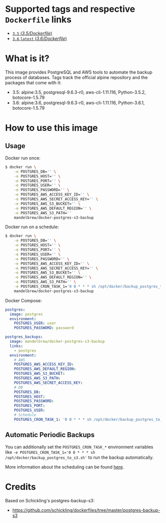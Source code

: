 # Supported tags and respective `Dockerfile` links

-	[`3.5` (*3.5/Dockerfile*)](https://github.com/Mandelbrew/docker-postgres-s3-backup/blob/3.5/Dockerfile)
-	[`3.6`,`latest` (*3.6/Dockerfile*)](https://github.com/Mandelbrew/docker-postgres-s3-backup/blob/3.6/Dockerfile)


# What is it?

This image provides PostgreSQL and AWS tools to automate the backup process of databases. Tags track the official 
alpine repository and the packages that come with it: 

- 3.5: alpine:3.5, postgresql-9.6.3-r0, aws-cli-1.11.116, Python-3.5.2, botocore-1.5.79
- 3.6: alpine:3.6, postgresql-9.6.3-r0, aws-cli-1.11.116, Python-3.6.1, botocore-1.5.79

# How to use this image

## Usage

Docker run once:
```sh
$ docker run \
    -e POSTGRES_DB='' \
    -e POSTGRES_HOST='' \
    -e POSTGRES_PORT='' \
    -e POSTGRES_USER='' \
    -e POSTGRES_PASSWORD='' \
    -e POSTGRES_AWS_ACCESS_KEY_ID='' \
    -e POSTGRES_AWS_SECRET_ACCESS_KEY='' \
    -e POSTGRES_AWS_S3_BUCKET='' \
    -e POSTGRES_AWS_DEFAULT_REGION='' \
    -e POSTGRES_AWS_S3_PATH=''
    mandelbrew/docker-postgres-s3-backup
```

Docker run on a schedule:
```sh
$ docker run \
    -e POSTGRES_DB='' \
    -e POSTGRES_HOST='' \
    -e POSTGRES_PORT='' \
    -e POSTGRES_USER='' \
    -e POSTGRES_PASSWORD='' \
    -e POSTGRES_AWS_ACCESS_KEY_ID='' \
    -e POSTGRES_AWS_SECRET_ACCESS_KEY='' \
    -e POSTGRES_AWS_S3_BUCKET='' \
    -e POSTGRES_AWS_DEFAULT_REGION='' \
    -e POSTGRES_AWS_S3_PATH='' \
    -e POSTGRES_CRON_TASK_1='0 0 * * * sh /opt/docker/backup_postgres_to_s3.sh'
    mandelbrew/docker-postgres-s3-backup
```

Docker Compose:
```yaml
postgres:
  image: postgres
  environment:
    POSTGRES_USER: user
    POSTGRES_PASSWORD: password

postgres_backups:
  image: mandelbrew/docker-postgres-s3-backup
  links:
    - postgres
  environment:
    # AWS
    POSTGRES_AWS_ACCESS_KEY_ID:
    POSTGRES_AWS_DEFAULT_REGION:
    POSTGRES_AWS_S3_BUCKET:
    POSTGRES_AWS_S3_PATH:
    POSTGRES_AWS_SECRET_ACCESS_KEY:
    # DB
    POSTGRES_DB:
    POSTGRES_HOST:
    POSTGRES_PASSWORD:
    POSTGRES_PORT:
    POSTGRES_USER:
    # Schedule
    POSTGRES_CRON_TASK_1: '0 0 * * * sh /opt/docker/backup_postgres_to_s3.sh'
```

## Automatic Periodic Backups

You can additionally set the `POSTGRES_CRON_TASK_*` environment variables like `-e POSTGRES_CRON_TASK_1='0 0 * * * sh /opt/docker/backup_postgres_to_s3.sh'` to run the 
backup automatically.

More information about the scheduling can be found [here](#TODO).

# Credits

Based on Schickling's postgres-backup-s3: 

- https://github.com/schickling/dockerfiles/tree/master/postgres-backup-s3